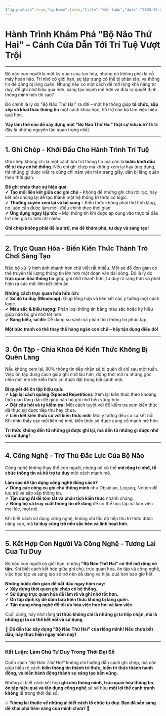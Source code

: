 ```yaml
---
{"dg-publish":true,"dg-home":false,"title":"Kết luận","date":"2025-01-31","tags":["book","books/bo-nao-thu-hai"],"dg-path":"Books/02 - Bộ Não Thứ Hai - Đồ Tử Bái/11 - Lời kết.md","permalink":"/books/02-bo-nao-thu-hai-do-tu-bai/11-loi-ket/","dgPassFrontmatter":true,"updated":"2025-01-31T14:40:44.568+07:00"}
---
```


# **Hành Trình Khám Phá "Bộ Não Thứ Hai" – Cánh Cửa Dẫn Tới Trí Tuệ Vượt Trội**
---

Bộ não con người là một kỳ quan của tạo hóa, nhưng nó không phải là cỗ máy hoàn hảo. Trí nhớ có giới hạn, sự tập trung có thể bị phân tán, và thông tin dễ dàng bị lãng quên. Nhưng nếu có một cách để mở rộng khả năng tư duy, để ghi nhớ hiệu quả hơn, sáng tạo mạnh mẽ hơn và đưa ra quyết định thông minh hơn thì sao?

Đó chính là lý do "Bộ Não Thứ Hai" ra đời – một hệ thống giúp **tổ chức, sắp xếp và khai thác thông tin** một cách khoa học, hỗ trợ não bộ làm việc hiệu quả hơn.

**Vậy làm thế nào để xây dựng một "Bộ Não Thứ Hai" thật sự hữu ích?** Dưới đây là những nguyên tắc quan trọng nhất.

---

## **1. Ghi Chép - Khởi Đầu Cho Hành Trình Trí Tuệ**

Ghi chép không chỉ là một cách lưu trữ thông tin mà còn là **bước khởi đầu để tư duy có hệ thống**. Nếu chỉ ghi chép mà không xem lại hay ứng dụng, thì những gì được viết ra cũng chỉ nằm yên trên trang giấy, dần bị lãng quên theo thời gian.

**Để ghi chép thực sự hiệu quả:**  
✔ **Tạo mối liên kết giữa các ghi chú** – Không để những ghi chú rời rạc, hãy kết nối chúng lại để tạo thành một hệ thống tri thức có logic.  
✔ **Thường xuyên xem lại và bổ sung** – Kiến thức không phải thứ tĩnh lặng, nó luôn cần được làm mới, điều chỉnh theo thời gian.  
✔ **Ứng dụng ngay lập tức** – Mọi thông tin khi được áp dụng vào thực tế đều trở nên giá trị hơn rất nhiều.

**Ghi chép không phải để lưu trữ, mà để khám phá, tư duy và sáng tạo!**

---

## **2. Trực Quan Hóa - Biến Kiến Thức Thành Trò Chơi Sáng Tạo**

Não bộ xử lý hình ảnh nhanh hơn chữ viết rất nhiều. Một sơ đồ đơn giản có thể truyền tải lượng thông tin lớn hơn một đoạn văn dài dòng. Đó là lý do **trực quan hóa thông tin** giúp ghi nhớ nhanh hơn, tư duy rõ ràng hơn và phát hiện ra các mối liên kết tiềm ẩn.

**Những cách trực quan hóa hữu ích:**  
✔ **Sơ đồ tư duy (Mindmap):** Giúp tổng hợp và liên kết các ý tưởng một cách logic.  
✔ **Màu sắc & biểu tượng:** Phân loại thông tin bằng màu sắc hoặc ký hiệu giúp não bộ ghi nhớ tốt hơn.  
✔ **Bảng biểu, sơ đồ:** Dễ dàng so sánh và phân tích thông tin phức tạp.

**Một bức tranh có thể thay thế hàng ngàn con chữ – hãy tận dụng điều đó!**

---

## **3. Ôn Tập - Chìa Khóa Để Kiến Thức Không Bị Quên Lãng**

Nếu không xem lại, 80% thông tin tiếp nhận sẽ bị quên đi chỉ sau một tuần. Việc ôn tập đúng cách giúp ghi nhớ lâu hơn, đồng thời mở ra những góc nhìn mới mẻ khi kiến thức cũ được đặt trong bối cảnh mới.

**Bí quyết để ôn tập hiệu quả:**  
✔ **Lặp lại cách quãng (Spaced Repetition):** Xem lại kiến thức theo khoảng thời gian tăng dần để giúp não bộ ghi nhớ bền vững hơn.  
✔ **Đặt câu hỏi và tự kiểm tra:** Một cách tuyệt vời để kiểm tra xem kiến thức đã thực sự được tiếp thu hay chưa.  
✔ **Liên kết kiến thức cũ với kiến thức mới:** Mọi ý tưởng đều có sự kết nối. Khi nhìn thấy các mối liên hệ mới, kiến thức sẽ được củng cố mạnh mẽ hơn.

**Tri thức không đến từ những gì được ghi lại, mà đến từ những gì được nhớ và sử dụng!**

---

## **4. Công Nghệ - Trợ Thủ Đắc Lực Của Bộ Não**

Công nghệ không thay thế con người, nhưng nó có thể **mở rộng trí nhớ, tổ chức thông tin và hỗ trợ tư duy** một cách mạnh mẽ.

**Làm sao để tận dụng công nghệ đúng cách?**  
✔ **Dùng các công cụ ghi chú thông minh** như Obsidian, Logseq, Notion để lưu trữ và sắp xếp thông tin.  
✔ **Tận dụng AI để tóm tắt và phân tích kiến thức** nhanh chóng.  
✔ **Đồng bộ và truy xuất thông tin dễ dàng** để có thể học tập và làm việc mọi lúc, mọi nơi.

Khi biết cách sử dụng công nghệ, không chỉ tốc độ tiếp thu tri thức được nâng cao, mà **tư duy cũng trở nên sắc bén và linh hoạt hơn**.

---

## **5. Kết Hợp Con Người Và Công Nghệ - Tương Lai Của Tư Duy**

Bộ não con người có giới hạn, nhưng **"Bộ Não Thứ Hai" có thể mở rộng vô tận**. Khi biết cách kết hợp giữa ghi chú, trực quan hóa, ôn tập và công nghệ, việc học tập và sáng tạo sẽ trở nên dễ dàng và hiệu quả hơn bao giờ hết.

**Những bước đơn giản để bắt đầu ngay hôm nay:**  
✔ **Xây dựng thói quen ghi chép có hệ thống.**  
✔ **Sử dụng trực quan hóa để làm rõ và ghi nhớ tốt hơn.**  
✔ **Ôn tập định kỳ để đảm bảo kiến thức không bị lãng quên.**  
✔ **Tận dụng công nghệ để tối ưu hóa việc học hỏi và làm việc.**

Cuối cùng, hãy nhớ rằng **tri thức không chỉ là những gì ta tiếp nhận, mà là những gì ta có thể kết nối và sử dụng**.

🚀 **Đã đến lúc xây dựng "Bộ Não Thứ Hai" của riêng mình! Nếu chưa bắt đầu, hãy thực hiện ngay hôm nay!**

---

### **Kết Luận: Làm Chủ Tư Duy Trong Thời Đại Số**

Cuốn sách _"Bộ Não Thứ Hai"_ không chỉ hướng dẫn cách ghi chép, mà còn giúp hiểu rõ cách **biến thông tin thành tri thức, biến tri thức thành hành động, và biến hành động thành sự sáng tạo bền vững**.

Những ai biết cách kết hợp **ghi chú thông minh, trực quan hóa thông tin, ôn tập hiệu quả và tận dụng công nghệ** sẽ sở hữu **một lợi thế cạnh tranh khổng lồ** trong thời đại số.

🔥 **Tương lai thuộc về những ai biết cách tổ chức tư duy. Bạn đã sẵn sàng để khai phá tiềm năng của mình chưa?** 🚀